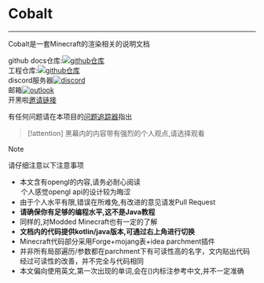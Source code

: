 # Cobalt
---

Cobalt是一套Minecraft的渲染相关的说明文档

github docs仓库:[![github仓库](https://shields.io/badge/github-CobaltDocs-blue?logo=Github&style=for-the-badge)](https://github.com/zomb-676/CobaltDocs)  
工程仓库:[![github仓库](https://shields.io/badge/github-Cobalt-blue?logo=Github&style=for-the-badge)](https://github.com/zomb-676/CobaltDocs)  
discord服务器[![discord](https://shields.io/badge/DiscordServer-Rua-purple?logo=Discord&style=for-the-badge)](https://discord.gg/V4jmpZ2rMX)  
邮箱[![outlook](https://shields.io/badge/outlook-zomb_676-pink?logo=MicrosoftOutlook&style=for-the-badge)](mailto:zomb_676@outlook.com)  
开黑啦[邀请链接](https://kaihei.co/aesHF6)

有任何问题请在本项目的[问题追踪器](https://github.com/zomb-676/CobaltDocs/issues)指出  

> [!attention]
> 黑幕内的内容带有强烈的个人观点,请选择观看

> [!note]
> 请仔细注意以下注意事项
> * 本文含有opengl的内容,请务必耐心阅读 <option>个人感觉opengl api的设计较为晦涩</option>
> * 由于个人水平有限,错误在所难免,有改进的意见请发Pull Request  
> * **请确保你有足够的编程水平,这不是Java教程**  
> * 同样的,对Modded Minecraft也有一定的了解  
> * **文档内的代码提供kotlin/java版本,可通过右上角进行切换**
> * Minecraft代码部分采用Forge+mojang表+idea parchment插件  
> * 并非所有局部遍历/参数都在parchment下有可读性高的名字，文内贴出代码经过可读性的改善，并不完全与代码相同
> * 本文偏向使用英文,第一次出现的单词,会在()内标注参考中文,并不一定准确
